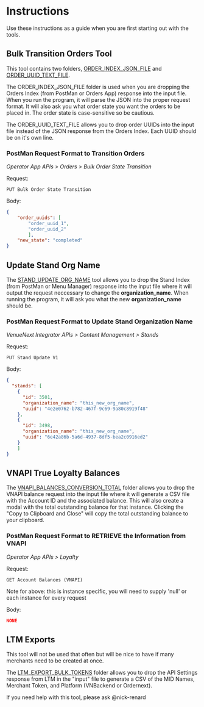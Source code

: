 # Instructions
Use these instructions as a guide when you are first starting out with the tools.

## Bulk Transition Orders Tool
This tool contains two folders, [ORDER_INDEX_JSON_FILE](https://github.com/nick-renard/VN-QOL-Tools-Misc-VS/tree/main/ORDER_INDEX_BULK_TRANSITION/ORDER_INDEX_JSON_FILE) and [ORDER_UUID_TEXT_FILE](https://github.com/nick-renard/VN-QOL-Tools-Misc-VS/tree/main/ORDER_INDEX_BULK_TRANSITION/ORDER_UUID_TEXT_FILE). 

The ORDER_INDEX_JSON_FILE folder is used when you are dropping the Orders Index (from PostMan or Orders App) response into the input file. When you run the program, it will parse the JSON into the proper request format. It will also ask you what order state you want the orders to be placed in. The order state is case-sensitive so be cautious. 

The ORDER_UUID_TEXT_FILE allows you to drop order UUIDs into the input file instead of the JSON response from the Orders Index. Each UUID should be on it's own line.


### PostMan Request Format to Transition Orders
_Operator App APIs > Orders > Bulk Order State Transition_

Request:
```
PUT Bulk Order State Transition
```

Body:
```JSON
{
    "order_uuids": [ 
        "order_uuid_1", 
        "order_uuid_2"
        ],
    "new_state": "completed"
}
```

## Update Stand Org Name

The [STAND_UPDATE_ORG_NAME](https://github.com/nick-renard/VN-QOL-Tools-Misc-VS/tree/main/STAND_UPDATE_ORG_NAME) tool allows you to drop the Stand Index (from PostMan or Menu Manager) response into the input file where it will output the request neccessary to change the **organization_name**. When running the program, it will ask you what the new **organization_name** should be. 

### PostMan Request Format to Update Stand Organization Name
_VenueNext Integrator APIs > Content Management > Stands_

Request:
```
PUT Stand Update V1
```

Body:
```JSON
{
  "stands": [
    {
      "id": 3501,
      "organization_name": "this_new_org_name",
      "uuid": "4e2e0762-b782-467f-9c69-9a80c8919f48"
    },
    {
      "id": 3498,
      "organization_name": "this_new_org_name",
      "uuid": "6e42a86b-5a6d-4937-8df5-bea2c0916ed2"
    }
    ]
}
```

## VNAPI True Loyalty Balances

The [VNAPI_BALANCES_CONVERSION_TOTAL](https://github.com/nick-renard/VN-QOL-Tools-Misc-VS/tree/main/VNAPI_BALANCES_CONVERSION_TOTAL) folder allows you to drop the VNAPI balance request into the input file where it will generate a CSV file with the Account ID and the associated balance. This will also create a modal with the total outstanding balance for that instance. Clicking the "Copy to Clipboard and Close" will copy the total outstanding balance to your clipboard. 

### PostMan Request Format to RETRIEVE the Information from VNAPI
_Operator App APIs > Loyalty_

Request:
```
GET Account Balances (VNAPI)
```
Note for above: this is instance specific, you will need to supply 'null' or each instance for every request

Body:
```JSON
NONE
```


## LTM Exports

This tool will not be used that often but will be nice to have if many merchants need to be created at once. 

The [LTM_EXPORT_BULK_TOKENS](https://github.com/nick-renard/VN-QOL-Tools-Misc-VS/tree/main/LTM_EXPORT_BULK_TOKENS) folder allows you to drop the API Settings response from LTM in the "input" file to generate a CSV of the MID Names, Merchant Token, and Platform (VNBackend or Ordernext).

If you need help with this tool, please ask @nick-renard

